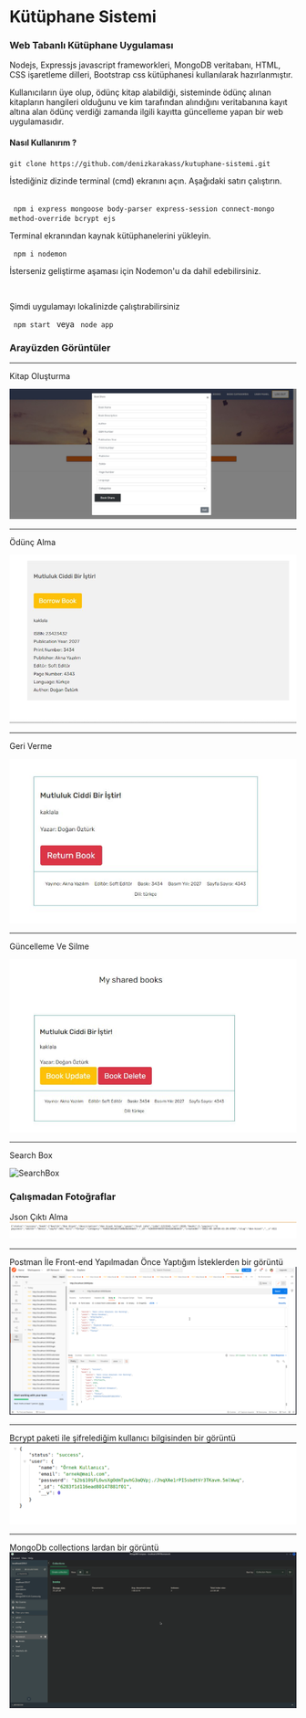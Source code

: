 # Kütüphane Sistemi

<h3>Web Tabanlı Kütüphane Uygulaması </h3>

<p> Nodejs, Expressjs  javascript frameworkleri, MongoDB veritabanı, HTML, CSS işaretleme dilleri, Bootstrap css kütüphanesi kullanılarak hazırlanmıştır.</p>

<p> Kullanıcıların üye olup, ödünç kitap alabildiği, sisteminde ödünç alınan kitapların hangileri olduğunu ve kim tarafından alındığını veritabanına kayıt altına alan ödünç verdiği zamanda ilgili kayıtta güncelleme yapan bir web uygulamasıdır. </p>
  
<h4> Nasıl Kullanırım ? </h4>
<code>git clone https://github.com/denizkarakass/kutuphane-sistemi.git </code>  
 <p> İstediğiniz dizinde terminal (cmd) ekranını açın. Aşağıdaki satırı çalıştırın.</p>
<br>
<code> npm i express mongoose body-parser express-session connect-mongo method-override bcrypt ejs</code>
<p> Terminal ekranından kaynak kütüphanelerini yükleyin. </p>
<code> npm i nodemon </code>
<p> İsterseniz geliştirme aşaması için Nodemon'u da dahil edebilirsiniz. </p>

<br>
<p>Şimdi uygulamayı lokalinizde çalıştırabilirsiniz</p>
<code> npm start </code> veya <code> node app </code>

<h3>Arayüzden Görüntüler</h3>
<hr>Kitap Oluşturma<p><img src="/calismadan-fotolar/createBook.JPG" alt="Kitap Oluşturma"></p>
<hr>Ödünç Alma<p><img src="/calismadan-fotolar/barrows.JPG" alt="Ödünç Alma"></p>
<hr>Geri Verme<p> <img src="/calismadan-fotolar/returnBook.JPG" alt="Geri Verme"></p>
<hr>Güncelleme Ve Silme<p><img src="/calismadan-fotolar/bookUpdateDelete.JPG" alt="Güncelleme Ve Silme"></p>
<hr>Search Box<p> <img src="/calismadan-fotolar/searchBox..JPG" alt="SearchBox"></p>


<h3> Çalışmadan Fotoğraflar</h3>
<p>Json Çıktı Alma<img src="/calismadan-fotolar/form-kitap-create-json.png" alt="Json Çalışma"> </p><hr>
<p>Postman İle Front-end Yapılmadan Önce Yaptığım İsteklerden bir görüntü <img src="/calismadan-fotolar/postman.png" alt="Postman" </p>
<hr><p>Bcrypt paketi ile şifrelediğim kullanıcı bilgisinden bir görüntü <img src="/calismadan-fotolar/şifrelenmiş-kullanıcı-bilgisi-json.png" alt="Şifreleme API"></p>
<hr><p>MongoDb collections lardan bir görüntü <img src="/calismadan-fotolar/mongodb-collections.png" alt="MongoDB veritabanı"></p>
